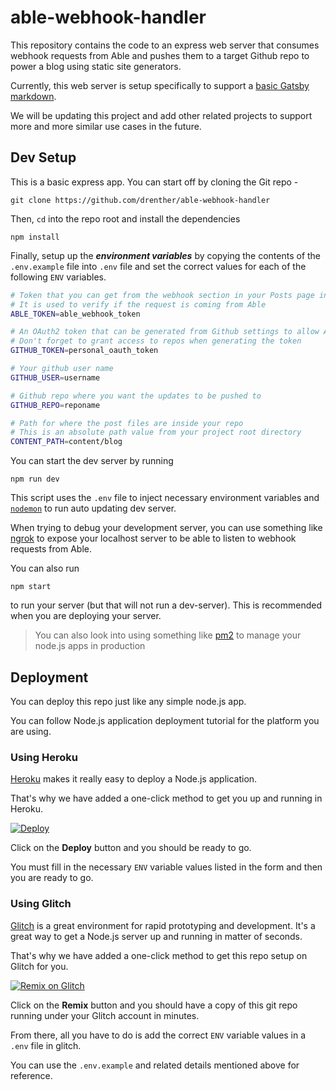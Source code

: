 # able-webhook-handler

This repository contains the code to an express web server that consumes webhook requests from Able and pushes them to a target Github repo to power a blog using static site generators.

Currently, this web server is setup specifically to support a [basic Gatsby markdown](https://github.com/drenther/able-gatsby-starter).

We will be updating this project and add other related projects to support more and more similar use cases in the future.

## Dev Setup

This is a basic express app. You can start off by cloning the Git repo -

```
git clone https://github.com/drenther/able-webhook-handler
```

Then, `cd` into the repo root and install the dependencies

```
npm install
```

Finally, setup up the **_environment variables_** by copying the contents of the `.env.example` file into `.env` file and set the correct values for each of the following `ENV` variables.

```sh
# Token that you can get from the webhook section in your Posts page inside Able settings
# It is used to verify if the request is coming from Able
ABLE_TOKEN=able_webhook_token

# An OAuth2 token that can be generated from Github settings to allow API based access to your repos
# Don't forget to grant access to repos when generating the token
GITHUB_TOKEN=personal_oauth_token

# Your github user name
GITHUB_USER=username

# Github repo where you want the updates to be pushed to
GITHUB_REPO=reponame

# Path for where the post files are inside your repo
# This is an absolute path value from your project root directory
CONTENT_PATH=content/blog
```

You can start the dev server by running

```
npm run dev
```

This script uses the `.env` file to inject necessary environment variables and [`nodemon`](https://github.com/remy/nodemon/) to run auto updating dev server.

When trying to debug your development server, you can use something like [ngrok](https://ngrok.com/) to expose your localhost server to be able to listen to webhook requests from Able.

You can also run

```
npm start
```

to run your server (but that will not run a dev-server). This is recommended when you are deploying your server.

> You can also look into using something like [pm2](https://github.com/Unitech/pm2) to manage your node.js apps in production

## Deployment

You can deploy this repo just like any simple node.js app.

You can follow Node.js application deployment tutorial for the platform you are using.

### Using Heroku

[Heroku](https://heroku.com) makes it really easy to deploy a Node.js application.

That's why we have added a one-click method to get you up and running in Heroku.

[![Deploy](https://www.herokucdn.com/deploy/button.png)](https://heroku.com/deploy)

Click on the **Deploy** button and you should be ready to go.

You must fill in the necessary `ENV` variable values listed in the form and then you are ready to go.

### Using Glitch

[Glitch](https://glitch.com) is a great environment for rapid prototyping and development. It's a great way to get a Node.js server up and running in matter of seconds.

That's why we have added a one-click method to get this repo setup on Glitch for you.

[![Remix on Glitch](https://cdn.glitch.com/2703baf2-b643-4da7-ab91-7ee2a2d00b5b%2Fremix-button.svg)](https://glitch.com/edit/#!/import/git?url=https://github.com/drenther/able-webhook-handler.git)

Click on the **Remix** button and you should have a copy of this git repo running under your Glitch account in minutes.

From there, all you have to do is add the correct `ENV` variable values in a `.env` file in glitch.

You can use the `.env.example` and related details mentioned above for reference.
